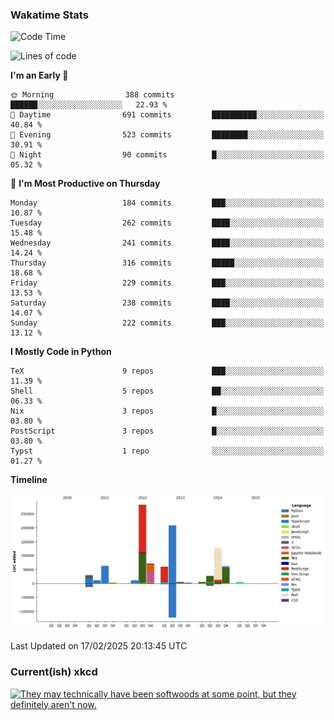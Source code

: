 ### Wakatime Stats
<!--START_SECTION:waka-->
![Code Time](http://img.shields.io/badge/Code%20Time-3%2C047%20hrs%2054%20mins-blue)

![Lines of code](https://img.shields.io/badge/From%20Hello%20World%20I%27ve%20Written-973.1%20thousand%20lines%20of%20code-blue)

**I'm an Early 🐤** 

```text
🌞 Morning                388 commits         ██████░░░░░░░░░░░░░░░░░░░   22.93 % 
🌆 Daytime                691 commits         ██████████░░░░░░░░░░░░░░░   40.84 % 
🌃 Evening                523 commits         ████████░░░░░░░░░░░░░░░░░   30.91 % 
🌙 Night                  90 commits          █░░░░░░░░░░░░░░░░░░░░░░░░   05.32 % 
```
📅 **I'm Most Productive on Thursday** 

```text
Monday                   184 commits         ███░░░░░░░░░░░░░░░░░░░░░░   10.87 % 
Tuesday                  262 commits         ████░░░░░░░░░░░░░░░░░░░░░   15.48 % 
Wednesday                241 commits         ████░░░░░░░░░░░░░░░░░░░░░   14.24 % 
Thursday                 316 commits         █████░░░░░░░░░░░░░░░░░░░░   18.68 % 
Friday                   229 commits         ███░░░░░░░░░░░░░░░░░░░░░░   13.53 % 
Saturday                 238 commits         ████░░░░░░░░░░░░░░░░░░░░░   14.07 % 
Sunday                   222 commits         ███░░░░░░░░░░░░░░░░░░░░░░   13.12 % 
```


**I Mostly Code in Python** 

```text
TeX                      9 repos             ███░░░░░░░░░░░░░░░░░░░░░░   11.39 % 
Shell                    5 repos             ██░░░░░░░░░░░░░░░░░░░░░░░   06.33 % 
Nix                      3 repos             █░░░░░░░░░░░░░░░░░░░░░░░░   03.80 % 
PostScript               3 repos             █░░░░░░░░░░░░░░░░░░░░░░░░   03.80 % 
Typst                    1 repo              ░░░░░░░░░░░░░░░░░░░░░░░░░   01.27 % 
```



**Timeline**

![Lines of Code chart](https://raw.githubusercontent.com/joshuajeschek/joshuajeschek/main/assets/bar_graph.png)


 Last Updated on 17/02/2025 20:13:45 UTC
<!--END_SECTION:waka-->

### Current(ish) xkcd
<a id="xkcd-a" title="They may technically have been softwoods at some point, but they definitely aren't now." href="https://www.xkcd.com" target="_blank">
        <img align="center" id="xkcd-img" src="https://imgs.xkcd.com/comics/hardwood.png" alt="They may technically have been softwoods at some point, but they definitely aren't now." height=300 />
</a>
